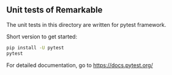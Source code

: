 ## Unit tests of Remarkable

The unit tests in this directory are written for pytest framework.

Short version to get started:

```bash
pip install -U pytest
pytest
```

For detailed documentation, go to https://docs.pytest.org/

